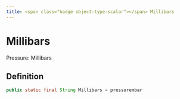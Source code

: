 ```yaml
---
title: <span class="badge object-type-scalar"></span> Millibars
---
```

# <span class="badge object-type-scalar"></span> Millibars

Pressure: Millibars

## Definition

```java
public static final String Millibars = pressurembar
```

